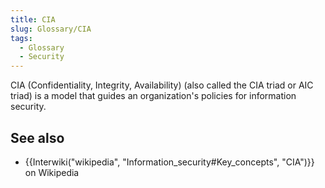 ```yaml
---
title: CIA
slug: Glossary/CIA
tags:
  - Glossary
  - Security
---
```

CIA (Confidentiality, Integrity, Availability) (also called the CIA triad or AIC triad) is a model that guides an organization's policies for information security.

## See also

- {{Interwiki("wikipedia", "Information_security#Key_concepts", "CIA")}} on Wikipedia
